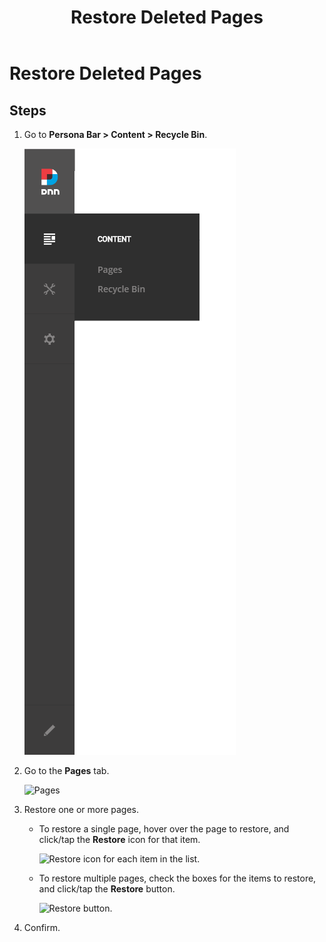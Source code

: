 ﻿---
uid: restore-deleted-pages
topic: restore-deleted-pages
locale: en
title: Restore Deleted Pages
dnneditions: Evoq Content,Evoq Engage
dnnversion: 09.02.00
parent-topic: administrators-pages-templates-overview
related-topics: create-single-page-standard,create-single-page-existing,create-single-page-url,create-single-page-file,create-multiple-pages-pb-all,configure-page-standard,configure-page-existing,configure-page-url,configure-page-file,copy-page-pb-all,edit-page-pb-all,view-hidden-page-pb-all,delete-page-pb-all,purge-deleted-pages,copy-permissions-to-child-pages-pb-all
---

# Restore Deleted Pages

## Steps

1.  Go to **Persona Bar \> Content \> Recycle Bin**.
    
    ![Persona Bar > Content > Recycle Bin](/images/scr-pbar-host-Content-E91-platform.png)
    
2.  Go to the **Pages** tab.
    
    ![Pages](/images/scr-pbtabs-all-Content-RecycleBin-Pages-E91.png)
    
3.  Restore one or more pages.
    *   To restore a single page, hover over the page to restore, and click/tap the **Restore** icon for that item.
        
          
        
        ![Restore icon for each item in the list.](/images/scr-RecycleBin-Pages-Restore-icon-E91.png)
        
          
        
    *   To restore multiple pages, check the boxes for the items to restore, and click/tap the **Restore** button.
        
          
        
        ![Restore button.](/images/scr-RecycleBin-Pages-Select-Then-Restore-button-E91.png)
        
          
        
4.  Confirm.
